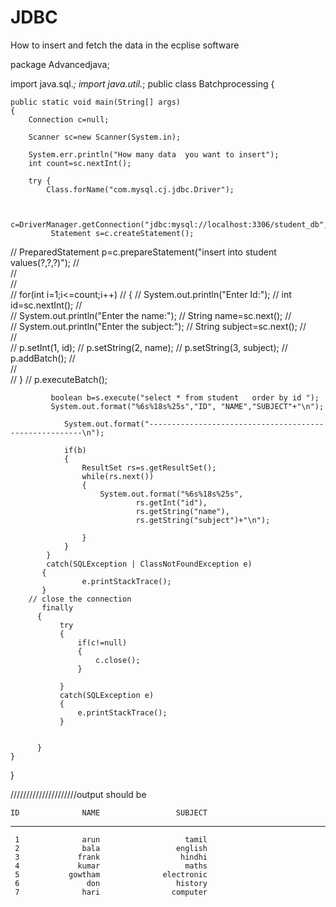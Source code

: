 # JDBC
How to insert and fetch the data in the ecplise software







































package Advancedjava;

import java.sql.*;
import java.util.*;
public class Batchprocessing {

	public static void main(String[] args) 
	{
		Connection c=null;
		
		Scanner sc=new Scanner(System.in);
		
		System.err.println("How many data  you want to insert");
		int count=sc.nextInt();
		
		try {
			Class.forName("com.mysql.cj.jdbc.Driver");
	

			c=DriverManager.getConnection("jdbc:mysql://localhost:3306/student_db","root","Root@123");
			 Statement s=c.createStatement();
//			PreparedStatement p=c.prepareStatement("insert into student values(?,?,?)");
//			
//		    
//			
//			for(int i=1;i<=count;i++)
//			{
//				System.out.println("Enter Id:");
//				int id=sc.nextInt();
//				
//				System.out.println("Enter the name:");
//				String name=sc.next();
//				
//				System.out.println("Enter the subject:");
//				String subject=sc.next();
//				
//				
//				    p.setInt(1, id);
//				    p.setString(2, name);
//				    p.setString(3, subject);
//				    p.addBatch();
//				    
//				 
//				}
//			p.executeBatch();
			
			 boolean b=s.execute("select * from student   order by id ");
			 System.out.format("%6s%18s%25s","ID", "NAME","SUBJECT"+"\n");
	        
				System.out.format("-------------------------------------------------------\n");
			
				if(b)
				{
					ResultSet rs=s.getResultSet();
					while(rs.next())
			        {
						System.out.format("%6s%18s%25s",
			            		rs.getInt("id"),
			                    rs.getString("name"),
			            	    rs.getString("subject")+"\n");
						
			        }
				}
			}
			catch(SQLException | ClassNotFoundException e)
		   {
			        e.printStackTrace();
		   }
		// close the connection
		   finally
		  {
			   try 
			   {
				   if(c!=null)
				   {
					   c.close();
				   }
				   
			   }
			   catch(SQLException e)
			   {
				   e.printStackTrace();
			   }
			   
			
		  }
	}
}







/////////////////////output should be  

    ID              NAME                 SUBJECT
-------------------------------------------------------
     1              arun                   tamil
     2              bala                 english
     3             frank                  hindhi
     4             kumar                   maths
     5           gowtham              electronic
     6               don                 history
     7              hari                computer

